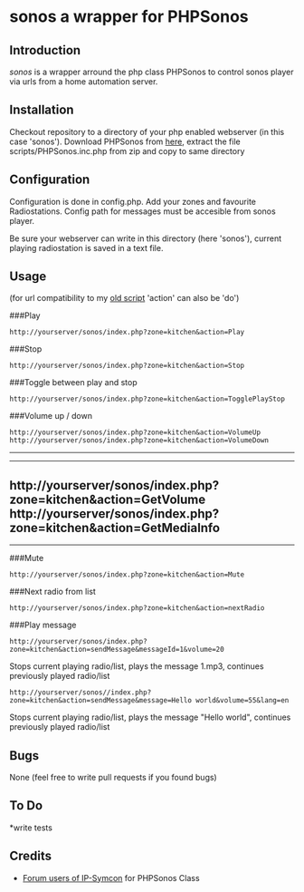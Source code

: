 sonos a wrapper for PHPSonos
=====

## Introduction 

*sonos* is a wrapper arround the php class PHPSonos to control sonos player via urls from a home automation server. 

## Installation 

Checkout repository to a directory of your php enabled webserver (in this case 'sonos'). 
Download PHPSonos from [here](http://www.ip-symcon.de/forum/threads/14938-br_sonos?p=133623#post133623), extract the file scripts/PHPSonos.inc.php from zip and copy to same directory 

## Configuration 
Configuration is done in config.php. 
Add your zones and favourite Radiostations. 
Config path for messages must be accesible from sonos player. 

Be sure your webserver can write in this directory (here 'sonos'), current playing radiostation is saved in a text file. 

## Usage 
(for url compatibility to my [old script](http://trautner.net/313-sonos-mit-gira-homeserver-steuern) 'action' can also be 'do')

###Play 
``` 
http://yourserver/sonos/index.php?zone=kitchen&action=Play 
``` 

###Stop 
``` 
http://yourserver/sonos/index.php?zone=kitchen&action=Stop 
``` 

###Toggle between play and stop 
``` 
http://yourserver/sonos/index.php?zone=kitchen&action=TogglePlayStop 
``` 

###Volume up / down 
``` 
http://yourserver/sonos/index.php?zone=kitchen&action=VolumeUp
http://yourserver/sonos/index.php?zone=kitchen&action=VolumeDown
``` 
---------------------
---------------------
http://yourserver/sonos/index.php?zone=kitchen&action=GetVolume
http://yourserver/sonos/index.php?zone=kitchen&action=GetMediaInfo
---------------------
---------------------

###Mute
``` 
http://yourserver/sonos/index.php?zone=kitchen&action=Mute 
``` 

###Next radio from list 
``` 
http://yourserver/sonos/index.php?zone=kitchen&action=nextRadio 
``` 

###Play message 
``` 
http://yourserver/sonos/index.php?zone=kitchen&action=sendMessage&messageId=1&volume=20
``` 
Stops current playing radio/list, plays the message 1.mp3, continues previously played radio/list 

``` 
http://yourserver/sonos//index.php?zone=kitchen&action=sendMessage&message=Hello world&volume=55&lang=en
``` 
Stops current playing radio/list, plays the message "Hello world", continues previously played radio/list

## Bugs

None (feel free to write pull requests if you found bugs) 

## To Do

*write tests

## Credits 

* [Forum users of IP-Symcon]( http://www.ip-symcon.de/forum) for PHPSonos Class 
